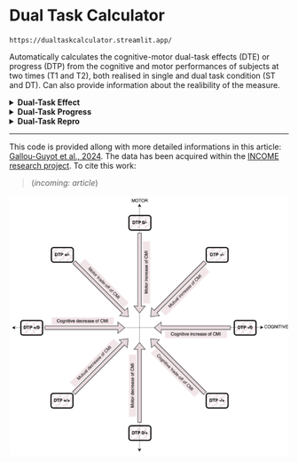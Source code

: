 # Dual Task Calculator

```
https://dualtaskcalculator.streamlit.app/
```

Automatically calculates the cognitive-motor dual-task effects (DTE) or progress (DTP) from the cognitive and motor performances of subjects at two times (T1 and T2), both realised in single and dual task condition (ST and DT). Can also provide information about the realibility of the measure. 

<details>
<summary><b>Dual-Task Effect</b></summary>
  
Use [this file structure](https://github.com/MatthieuGG/DualTaskCalculator/blob/main/samples/testDTE.csv), and [this part](https://dualtaskcalculator.streamlit.app/~/+/Dual_Task_Effect) of the app. You will obtain this kind of results:  
![Dual Task Effect Graph](https://github.com/MatthieuGG/DualTaskCalculator/blob/main/samples/plot_DTE.png?raw=true)  

`Participant Subject 1: Dual Task Effect (DTE) = Mutual facilitation`  
(etc. for all participants)  

You can download the results as CSV and PNG files.  
</details>

<details>
<summary><b>Dual-Task Progress</b></summary> 

Use [this file structure](https://github.com/MatthieuGG/DualTaskCalculator/blob/main/samples/testDTP.csv), and [this part](https://dualtaskcalculator.streamlit.app/~/+/Dual_Task_Progress) of the app. You will obtain this kind of results:  
![Dual Task Progress Graph](https://github.com/MatthieuGG/DualTaskCalculator/blob/main/samples/plot_DTP.png?raw=true)  

`Participant Subject 1: went from Mutual facilitation at T1, to Cognitive priority tradeoff at T2, with a DTP -/- : mutual increase of CMI`  
(etc. for all participants)  

You can download the results as CSV and PNG files.  
</details>


<details>
<summary><b>Dual-Task Repro</b></summary>  

Use [this file structure](https://github.com/MatthieuGG/DualTaskCalculator/blob/main/samples/testDTR.csv), and [this part](https://dualtaskcalculator.streamlit.app/~/+/Dual_Task_Repro) of the app. You will obtain this kind of results:  
![Dual Task Repro Graph](https://github.com/MatthieuGG/DualTaskCalculator/blob/main/images/DTR.png?raw=true)  

`Agreement between T1 and T2: 23% of DTE similarity.`  
| Mesure                           | Cronbach's alpha | ICC 95% CI           | SEM  | CV (%)  |
|----------------------------------|------------------|----------------------|------|---------|
| Cognitive performance - Single Task | 0.49             | -1.94                | 1.46 | 41.92   |
| Cognitive performance - Dual Task  | -0.09            | -4.1                 | 2.33 | 53.3    |
| Motor performance - Single Task   | 1.00             | 1.00 - 1.00          | 0    | 72.32   |
| Motor performance - Dual Task     | -0.18            | -4.46                | 2.34 | 44.51   |
| Cognitive Dual Task Effect        | 0.66             | -1.3                 | 58.36| 642.47  |
| Motor Dual Task Effect            | 0.92             | 0.68 - 0.98          | 62.1 | 154.55  |


You can download the results as CSV and PNG files.  
</details>

---
This code is provided allong with more detailed informations in this article: [Gallou-Guyot et al., 2024](). The data has been acquired within the [INCOME research project](https://matthieugg.github.io/income.html).  To cite this work:  
> (*incoming: article*)  

![Dual Task Progress](https://github.com/MatthieuGG/DualTaskCalculator/blob/main/images/DTP.png?raw=true)
